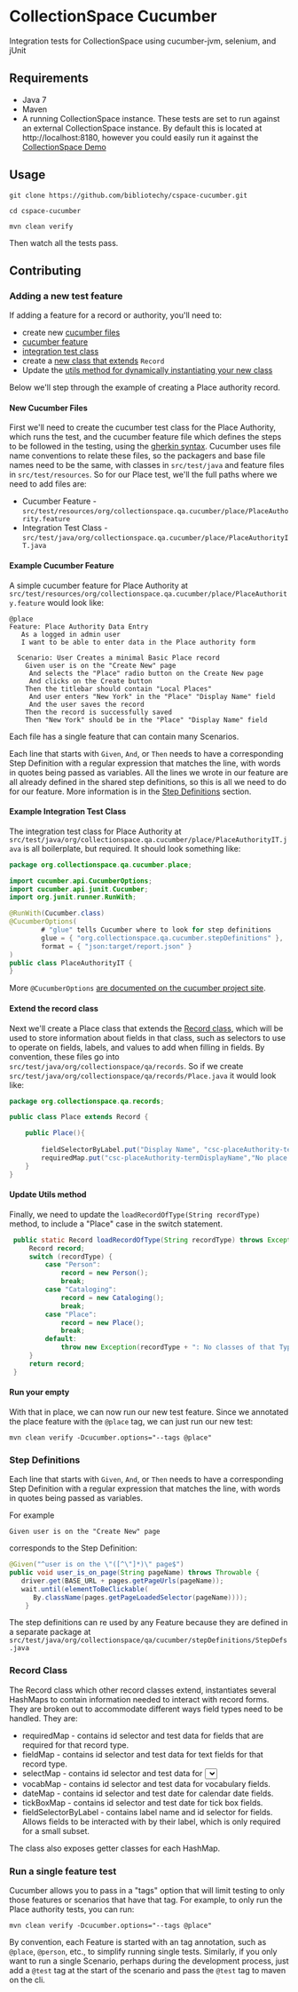 # CollectionSpace Cucumber 
Integration tests for CollectionSpace using cucumber-jvm, selenium, and jUnit

## Requirements
* Java 7
* Maven
* A running CollectionSpace instance. These tests are set to run against an external CollectionSpace instance. By default this is located at http://localhost:8180, however you could easily run it against the [CollectionSpace Demo](http://demo.collections.org:8080)

## Usage
`git clone https://github.com/bibliotechy/cspace-cucumber.git`

`cd cspace-cucumber`

`mvn clean verify`

Then watch all the tests pass.

## Contributing

### Adding a new test feature
If adding a feature for a record or authority, you'll need to:

* create new [cucumber files](#new-cucumber-files)
 * [cucumber feature](#example-cucumber-feature)
 * [integration test class](#example-integration-test-class)
* create a [new class that extends](#extend-the-record-class) `Record`
* Update the [utils method for dynamically instantiating your new class](#update-utils-method) 

Below we'll step through the example of creating a Place authority record.

#### New Cucumber Files
First we'll need to create the cucumber test class for the Place Authority, which runs the test, and the cucumber feature file which defines the steps to be followed in the testing, using the [gherkin syntax](https://github.com/cucumber/cucumber/wiki/Gherkin). Cucumber uses file name conventions to relate these files, so the packagers and base file names need to be the same,  with classes in  `src/test/java` and feature files in `src/test/resources`. So for our Place test, we'll the full paths where we need to add files are:

* Cucumber Feature - `src/test/resources/org/collectionspace.qa.cucumber/place/PlaceAuthority.feature`
* Integration Test Class - `src/test/java/org/collectionspace.qa.cucumber/place/PlaceAuthorityIT.java` 

#### Example Cucumber Feature
A simple cucumber feature for Place Authority at `src/test/resources/org/collectionspace.qa.cucumber/place/PlaceAuthority.feature` would look like:

```gherkin
@place
Feature: Place Authority Data Entry
   As a logged in admin user 
   I want to be able to enter data in the Place authority form 
   
  Scenario: User Creates a minimal Basic Place record
    Given user is on the "Create New" page
     And selects the "Place" radio button on the Create New page
     And clicks on the Create button
    Then the titlebar should contain "Local Places"
     And user enters "New York" in the "Place" "Display Name" field
     And the user saves the record
    Then the record is successfully saved
    Then "New York" should be in the "Place" "Display Name" field
```
Each file has a single feature that can contain many Scenarios.

Each line that starts with `Given`, `And`, or `Then` needs to have a corresponding Step Definition with a regular 
expression that matches the line, with words in quotes being passed as variables. All the lines we wrote in our 
feature are all already defined in the shared step definitions, so this is all we need to do for our feature. 
More information is in the [Step Definitions](#step-definition) section.


#### Example Integration Test Class
The integration test class for Place Authority at `src/test/java/org/collectionspace.qa.cucumber/place/PlaceAuthorityIT.java` is all boilerplate, but required. It should look something like:

```java
package org.collectionspace.qa.cucumber.place;

import cucumber.api.CucumberOptions;
import cucumber.api.junit.Cucumber;
import org.junit.runner.RunWith;

@RunWith(Cucumber.class)
@CucumberOptions(
        # "glue" tells Cucumber where to look for step definitions
        glue = { "org.collectionspace.qa.cucumber.stepDefinitions" }, 
        format = { "json:target/report.json" }
)
public class PlaceAuthorityIT {
}
```

More `@CucumberOptions` [are documented on the cucumber project site](https://cucumber.io/docs/reference/jvm#configuration).

#### Extend the record class
Next we'll create a Place class that extends the [Record class](#record-class), which will be used to store information about fields in that class, such as selectors to use to operate on fields, labels, and values to add when filling in fields.
By convention, these files go into `src/test/java/org/collectionspace/qa/records`. So if we create `src/test/java/org/collectionspace/qa/records/Place.java` it would look like:

```java
package org.collectionspace.qa.records;

public class Place extends Record {

    public Place(){
        
        fieldSelectorByLabel.put("Display Name", "csc-placeAuthority-termDisplayName");
        requiredMap.put("csc-placeAuthority-termDisplayName","No place like Home");
    }
}
```

#### Update Utils method
Finally, we need to update the `loadRecordOfType(String recordType)` method, to include a "Place" case in the switch statement.
```java
 public static Record loadRecordOfType(String recordType) throws Exception{
     Record record;
     switch (recordType) {
         case "Person":
             record = new Person();
             break;
         case "Cataloging":
             record = new Cataloging();
             break;
         case "Place":
             record = new Place();
             break;
         default:
             throw new Exception(recordType + ": No classes of that Type known");
     }
     return record;
 }
```

#### Run your empty 
With that in place, we can now run our new test feature. Since we annotated the place feature with the `@place` tag, we can just run our new test:

`mvn clean verify -Dcucumber.options="--tags @place"`



### Step Definitions

Each line that starts with `Given`, `And`, or `Then` needs to have a corresponding Step Definition with a regular 
expression that matches the line, with words in quotes being passed as variables.

For example

```gherkin
Given user is on the "Create New" page
```
corresponds to the Step Definition:
```java
@Given("^user is on the \"([^\"]*)\" page$")
public void user_is_on_page(String pageName) throws Throwable {
   driver.get(BASE_URL + pages.getPageUrls(pageName));
   wait.until(elementToBeClickable(
      By.className(pages.getPageLoadedSelector(pageName))));
    }
```
The step definitions can re used by any Feature because they are defined in a separate package at 
`src/test/java/org/collectionspace/qa/cucumber/stepDefinitions/StepDefs.java`
 

### Record Class
The Record class which other record classes extend, instantiates several HashMaps to contain information needed to interact 
with record forms. They are broken out to accommodate different ways field types need to be handled. They are:

* requiredMap - contains id selector and test data for fields that are required for that record type.
* fieldMap - contains id selector and test data for text fields for that record type.
* selectMap - contains id selector and test data for <select> fields.
* vocabMap - contains id selector and test data for vocabulary fields.
* dateMap - contains id selector and test date for calendar date fields.
* tickBoxMap - contains id selector and test date for tick box fields.
* fieldSelectorByLabel - contains label name and id selector for fields. Allows fields to be interacted with by their label, which is only required for a small subset. 

The class also exposes getter classes for each HashMap.

### Run a single feature test

Cucumber allows you to pass in a "tags" option that will limit testing to only those features or scenarios that have that tag. For example, to only run the Place authority tests, you can run:

`mvn clean verify -Dcucumber.options="--tags @place"`

By convention, each Feature is started with an tag annotation, such as  `@place`, `@person`, etc., to simplify running single tests. Similarly, 
if you only want to run a single Scenario, perhaps during the development process, just add a `@test` tag at the start of the scenario and pass the `@test` tag to maven on the cli. 
